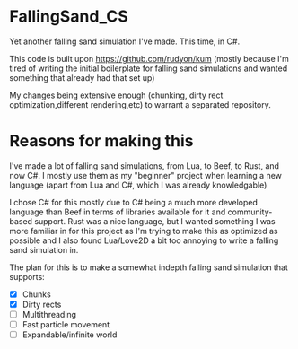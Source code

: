 # FallingSand_CS

Yet another falling sand simulation I've made. This time, in C#.

This code is built upon https://github.com/rudyon/kum (mostly because I'm tired of writing the initial boilerplate for falling sand simulations and wanted something that already had that set up)

My changes being extensive enough (chunking, dirty rect optimization,different rendering,etc) to warrant a separated repository.

# Reasons for making this
I've made a lot of falling sand simulations, from Lua, to Beef, to Rust, and now C#. I mostly use them as my "beginner" project when learning a new language (apart from Lua and C#, which I was already knowledgable)

I chose C# for this mostly due to C# being a much more developed language than Beef in terms of libraries available for it and community-based support. Rust was a nice language, but I wanted something I was more familiar in for this project as I'm trying to make this as optimized as possible and I also found Lua/Love2D a bit too annoying to write a falling sand simulation in.

The plan for this is to make a somewhat indepth falling sand simulation that supports:

- [x] Chunks
- [x] Dirty rects
- [ ] Multithreading
- [ ] Fast particle movement
- [ ] Expandable/infinite world 
